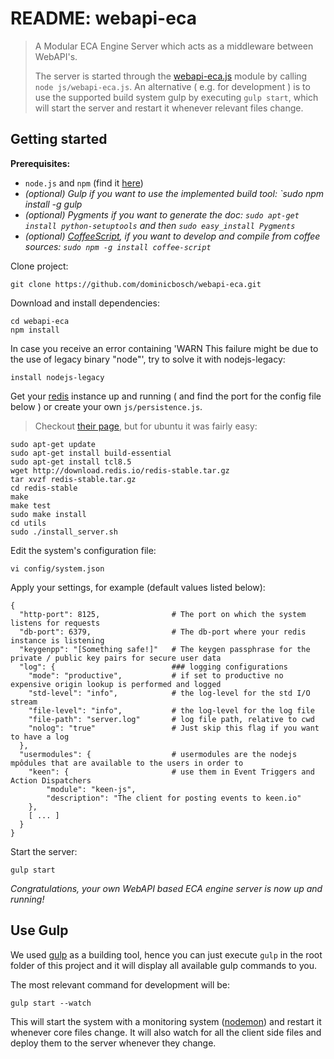 README: webapi-eca
==================
> A Modular ECA Engine Server which acts as a middleware between WebAPI's.
> 
> The server is started through the [webapi-eca.js](webapi-eca.html) module by calling
> `node js/webapi-eca.js`.
> An alternative ( e.g. for development ) is to use the supported build system gulp
> by executing `gulp start`, which will start the server and restart it whenever relevant
> files change.


Getting started
---------------

**Prerequisites:**

 - `node.js` and `npm` (find it [here](http://nodejs.org/))
 - *(optional) Gulp if you want to use the implemented build tool:
    `sudo npm install -g gulp*
 - *(optional) Pygments if you want to generate the doc:
    `sudo apt-get install python-setuptools` and then 
    `sudo easy_install Pygments`*
 - *(optional) [CoffeeScript](http://coffeescript.org/), if you want to develop
        and compile from coffee sources: `sudo npm -g install coffee-script`*
 
Clone project:

    git clone https://github.com/dominicbosch/webapi-eca.git

Download and install dependencies:

    cd webapi-eca
    npm install
    
In case you receive an error containing 'WARN This failure might be due to the use of legacy binary "node"', try to solve it with nodejs-legacy: 

    install nodejs-legacy

Get your [redis](http://redis.io/) instance up and running ( and find the port for the config file below ) or create your own `js/persistence.js`.

> Checkout [their page](http://redis.io/), but for ubuntu it was fairly easy:

    sudo apt-get update
    sudo apt-get install build-essential
    sudo apt-get install tcl8.5
    wget http://download.redis.io/redis-stable.tar.gz
    tar xvzf redis-stable.tar.gz
    cd redis-stable
    make
    make test
    sudo make install
    cd utils
    sudo ./install_server.sh


Edit the system's configuration file:

    vi config/system.json

Apply your settings, for example (default values listed below):

    {
      "http-port": 8125,                # The port on which the system listens for requests
      "db-port": 6379,                  # The db-port where your redis instance is listening
      "keygenpp": "[Something safe!]"   # The keygen passphrase for the private / public key pairs for secure user data
      "log": {                          ### logging configurations
        "mode": "productive",           # if set to productive no expensive origin lookup is performed and logged
        "std-level": "info",            # the log-level for the std I/O stream
        "file-level": "info",           # the log-level for the log file
        "file-path": "server.log"       # log file path, relative to cwd
        "nolog": "true"                 # Just skip this flag if you want to have a log
      },
      "usermodules": {                  # usermodules are the nodejs mpôdules that are available to the users in order to
        "keen": {                       # use them in Event Triggers and Action Dispatchers
            "module": "keen-js",
            "description": "The client for posting events to keen.io"
        },
        [ ... ]
      }
    }

Start the server:

    gulp start
    
*Congratulations, your own WebAPI based ECA engine server is now up and running!*


Use Gulp
--------
 
We used [gulp](http://gulpjs.com/) as a building tool, hence you can just execute `gulp`
in the root folder of this project and it will display all available gulp commands to you.

The most relevant command for development will be:

    gulp start --watch

This will start the system with a monitoring system ([nodemon](http://nodemon.io/)) and
restart it whenever core files change.
It will also watch for all the client side files and deploy them to the server whenever they change.
